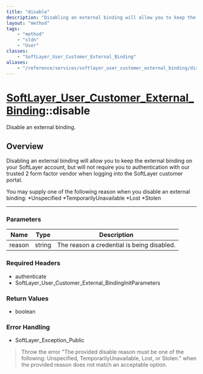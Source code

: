 ```yaml
---
title: "disable"
description: "Disabling an external binding will allow you to keep the external binding on your SoftLayer account, but will not requir... "
layout: "method"
tags:
    - "method"
    - "sldn"
    - "User"
classes:
    - "SoftLayer_User_Customer_External_Binding"
aliases:
    - "/reference/services/softlayer_user_customer_external_binding/disable"
---
```

# [SoftLayer_User_Customer_External_Binding](/reference/services/SoftLayer_User_Customer_External_Binding)::disable

Disable an external binding.


## Overview 
Disabling an external binding will allow you to keep the external binding on your SoftLayer account, but will not require you to authentication with our trusted 2 form factor vendor when logging into the SoftLayer customer portal. 

You may supply one of the following reason when you disable an external binding: 
*Unspecified
*TemporarilyUnavailable
*Lost
*Stolen

-----

### Parameters 
|Name | Type | Description |
| --- | --- | --- |
|reason| string| The reason a credential is being disabled.|


### Required Headers
* authenticate
* SoftLayer_User_Customer_External_BindingInitParameters


### Return Values
* boolean



### Error Handling

* SoftLayer_Exception_Public 

> Throw the error "The provided disable reason must be one of the following: Unspecified, TemporarilyUnavailable, Lost, or Stolen." when the provided reason does not match an acceptable option. 



